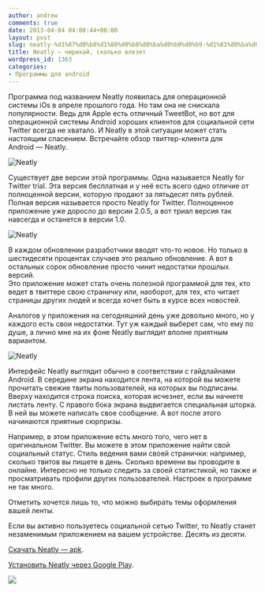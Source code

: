 ```yaml
---
author: andrew
comments: true
date: 2013-04-04 04:00:44+00:00
layout: post
slug: neatly-%d1%87%d0%b8%d1%80%d0%b8%d0%ba%d0%b0%d0%b9-%d1%81%d0%ba%d0%be%d0%bb%d1%8c%d0%ba%d0%be-%d0%b2%d0%bb%d0%b5%d0%b7%d0%b5%d1%82
title: Neatly — чирикай, сколько влезет
wordpress_id: 1363
categories:
- Программы для android
---
```


Программа под названием Neatly появилась для операционной системы iOs в апреле прошлого года. Но там она не снискала популярности. Ведь для Apple есть отличный TweetBot, но вот для операционной системы Android хороших клиентов для социальной сети Twitter всегда не хватало. И Neatly в этой ситуации может стать настоящим спасением. Встречайте обзор твиттер-клиента для Android — Neatly. 









![Neatly](http://www.droidnews.ru/wp-content/uploads/2013/04/neatly_1-600x498.jpg)





<!-- more -->



Существует две версии этой программы. Одна называется Neatly for Twitter trial. Эта версия бесплатная и у неё есть всего одно отличие от полноценной версии, которую продают за пятьдесят пять рублей. Полная версия называется просто Neatly for Twitter. Полноценное приложение уже доросло до версии 2.0.5, а вот триал версия так навсегда и останется в версии 1.0.













![Neatly](http://www.droidnews.ru/wp-content/uploads/2013/04/neatly_2-600x498.jpg)









В каждом обновлении разработчики вводят что-то новое. Но только в шестидесяти процентах случаев это реально обновление. А вот в остальных сорок обновление просто чинит недостатки прошлых версий.   
Это приложение может стать очень полезной программой для тех, кто ведет в твиттере свою страничку или, наоборот, для тех, кто читает страницы других людей и всегда хочет быть в курсе всех новостей.





Аналогов у приложения на сегодняшний день уже довольно много, но у каждого есть свои недостатки. Тут уж каждый выберет сам, что ему по душе, а лично мне на их фоне Neatly выглядит вполне приятным вариантом. 









![Neatly](http://www.droidnews.ru/wp-content/uploads/2013/04/neatly_3-600x498.jpg)









Интерфейс Neatly выглядит обычно в соответствии с гайдлайнами Android. В середине экрана находится лента, на которой вы можете прочитать свежие твиты пользователей, на которых вы подписаны. Вверху находится строка поиска, которая исчезнет, если вы начнете листать ленту. С правого бока экрана выдвигается специальная шторка. В ней вы можете написать свое сообщение. А вот после этого начинаются приятные сюрпризы.





Например, в этом приложение есть много того, чего нет в оригинальном Twitter. Вы можете в этом приложение найти свой социальный статус. Стиль ведения вами своей странички: например, сколько твитов вы пишете в день. Сколько времени вы проводите в онлайне. Интересно не только следить за своей статистикой, но также и просматривать профили других пользователей. Настроек в программе не так много. 





Отметить хочется лишь то, что можно выбирать темы оформления вашей ленты. 





Если вы активно пользуетесь социальной сетью Twitter, то Neatly станет незаменимым приложением на вашем устройстве. Десять из десяти.









[Скачать Neatly — apk](http://dfiles.ru/files/70vtnki2d).





[Установить Neatly через Google Play](https://play.google.com/store/apps/details?id=f16.android.neatly).





![](http://www.droidnews.ru/wp-content/uploads/2013/04/neatly_qr.png)